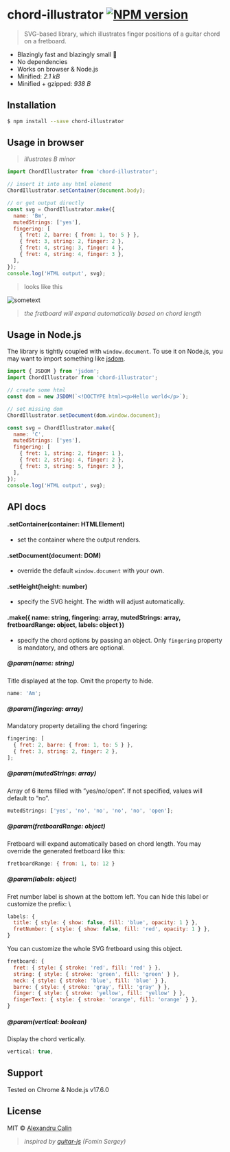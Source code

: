 # chord-illustrator [![NPM version][npm-image]][npm-url]

> SVG-based library, which illustrates finger positions of a guitar chord on a fretboard.

- Blazingly fast and blazingly small 🚀
- No dependencies
- Works on browser &amp; Node.js
- Minified: _2.1 kB_
- Minified + gzipped: _938 B_

## Installation

```sh
$ npm install --save chord-illustrator
```

## Usage in browser

> _illustrates B minor_

```js
import ChordIllustrator from 'chord-illustrator';

// insert it into any html element
ChordIllustrator.setContainer(document.body);

// or get output directly
const svg = ChordIllustrator.make({
  name: 'Bm',
  mutedStrings: ['yes'],
  fingering: [
    { fret: 2, barre: { from: 1, to: 5 } },
    { fret: 3, string: 2, finger: 2 },
    { fret: 4, string: 3, finger: 4 },
    { fret: 4, string: 4, finger: 3 },
  ],
});
console.log('HTML output', svg);
```

> looks like this

![sometext](https://i.ibb.co/pzGZ1Db/Screen-Shot-2019-01-29-at-15-00-58.png)

> _the fretboard will expand automatically based on chord length_

## Usage in Node.js

The library is tightly coupled with `window.document`. To use it on Node.js, you may want to import something like [jsdom](https://github.com/jsdom/jsdom).

```js
import { JSDOM } from 'jsdom';
import ChordIllustrator from 'chord-illustrator';

// create some html
const dom = new JSDOM(`<!DOCTYPE html><p>Hello world</p>`);

// set missing dom
ChordIllustrator.setDocument(dom.window.document);

const svg = ChordIllustrator.make({
  name: 'C',
  mutedStrings: ['yes'],
  fingering: [
    { fret: 1, string: 2, finger: 1 },
    { fret: 2, string: 4, finger: 2 },
    { fret: 3, string: 5, finger: 3 },
  ],
});
console.log('HTML output', svg);
```

## API docs

#### .setContainer(container: HTMLElement)

- set the container where the output renders.

#### .setDocument(document: DOM)

- override the default `window.document` with your own.

#### .setHeight(height: number)

- specify the SVG height. The width will adjust automatically.

#### .make({ name: string, fingering: array, mutedStrings: array, fretboardRange: object, labels: object })

- specify the chord options by passing an object. Only `fingering` property is mandatory, and others are optional.

##### @param(name: string)

Title displayed at the top. Omit the property to hide.

```js
name: 'Am';
```

##### @param(fingering: array)

Mandatory property detailing the chord fingering:

```js
fingering: [
  { fret: 2, barre: { from: 1, to: 5 } },
  { fret: 3, string: 2, finger: 2 },
];
```

##### @param(mutedStrings: array)

Array of 6 items filled with ”yes/no/open”. If not specified, values will default to “no”.

```js
mutedStrings: ['yes', 'no', 'no', 'no', 'no', 'open'];
```

##### @param(fretboardRange: object)

Fretboard will expand automatically based on chord length. You may override the generated fretboard like this:

```js
fretboardRange: { from: 1, to: 12 }
```

##### @param(labels: object)

Fret number label is shown at the bottom left. You can hide this label or customize the prefix: \

```js
labels: {
  title: { style: { show: false, fill: 'blue', opacity: 1 } },
  fretNumber: { style: { show: false, fill: 'red', opacity: 1 } },
}
```

You can customize the whole SVG fretboard using this object.

```js
fretboard: {
  fret: { style: { stroke: 'red', fill: 'red' } },
  string: { style: { stroke: 'green', fill: 'green' } },
  neck: { style: { stroke: 'blue', fill: 'blue' } },
  barre: { style: { stroke: 'gray', fill: 'gray' } },
  finger: { style: { stroke: 'yellow', fill: 'yellow' } },
  fingerText: { style: { stroke: 'orange', fill: 'orange' } },
}
```

##### @param(vertical: boolean)

Display the chord vertically.

```js
vertical: true,
```

## Support

Tested on Chrome &amp; Node.js v17.6.0

## License

MIT © [Alexandru Calin](https://getpericles.com/)

> _inspired by [guitar-js](https://www.npmjs.com/package/guitar-js) (Fomin Sergey)_

[npm-image]: https://badge.fury.io/js/chord-illustrator.svg
[npm-url]: https://npmjs.org/package/chord-illustrator
